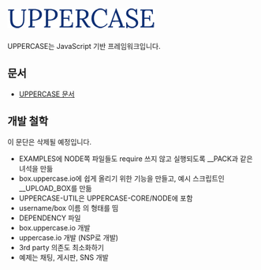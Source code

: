 # ![ScreenShot](https://raw.githubusercontent.com/Hanul/UPPERCASE/master/LOGO.png)
UPPERCASE는 JavaScript 기반 프레임워크입니다.

## 문서
* [UPPERCASE 문서](DOC/UPPERCASE.md)

## 개발 철학
이 문단은 삭제될 예정입니다.
* EXAMPLES에 NODE쪽 파일들도 require 쓰지 않고 실행되도록 __PACK과 같은 녀석을 만듦
* box.uppercase.io에 쉽게 올리기 위한 기능을 만들고, 예시 스크립트인 __UPLOAD_BOX를 만듦
* UPPERCASE-UTIL은 UPPERCASE-CORE/NODE에 포함
* username/box 이름 의 형태를 띰
* DEPENDENCY 파일
* box.uppercase.io 개발
* uppercase.io 개발 (NSP로 개발)
* 3rd party 의존도 최소화하기
* 예제는 채팅, 게시판, SNS 개발